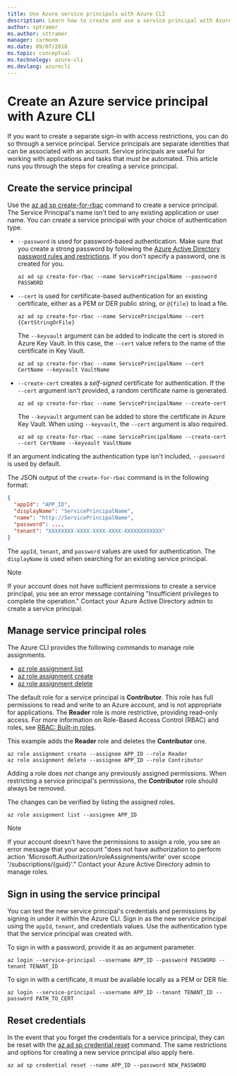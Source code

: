 ```yaml
---
title: Use Azure service principals with Azure CLI
description: Learn how to create and use a service principal with Azure CLI.
author: sptramer
ms.author: sttramer
manager: carmonm
ms.date: 09/07/2018
ms.topic: conceptual
ms.technology: azure-cli
ms.devlang: azurecli
---
```

# Create an Azure service principal with Azure CLI

If you want to create a separate sign-in with access restrictions, you can do so through a service principal. Service principals are separate identities that can be
associated with an account. Service principals are useful for working with applications and tasks that must be automated. This article runs you through the steps for creating a service principal.

## Create the service principal

Use the [az ad sp create-for-rbac](/cli/azure/ad/sp#az-ad-sp-create-for-rbac) command to create a service principal. The Service Principal's name isn't tied to any existing application or user name. You can create a service principal with your choice of authentication type.

* `--password` is used for password-based authentication. Make sure that you create a strong password by following the [Azure Active Directory password rules and restrictions](/azure/active-directory/active-directory-passwords-policy). If you don't specify a password, one is created for you.

  ```azurecli-interactive
  az ad sp create-for-rbac --name ServicePrincipalName --password PASSWORD
  ```

* `--cert` is used for certificate-based authentication for an existing certificate, either as a PEM or DER public string, or `@{file}` to load a file.

  ```azurecli-interactive
  az ad sp create-for-rbac --name ServicePrincipalName --cert {CertStringOrFile}
  ```

  The `--keyvault` argument can be added to indicate the cert is stored in Azure Key Vault. In this case, the `--cert` value refers to the name of the certificate in Key Vault.

  ```azurecli-interactive
  az ad sp create-for-rbac --name ServicePrincipalName --cert CertName --keyvault VaultName
  ```

* `--create-cert` creates a _self-signed_ certificate for authentication. If the `--cert` argument isn't provided, a random certificate name is generated.

  ```azurecli-interactive
  az ad sp create-for-rbac --name ServicePrincipalName --create-cert
  ```

  The `--keyvault` argument can be added to store the certificate in Azure Key Vault. When using `--keyvault`, the `--cert` argument is also required.

  ```azurecli-interactive
  az ad sp create-for-rbac --name ServicePrincipalName --create-cert --cert CertName --keyvault VaultName
  ```

If an argument indicating the authentication type isn't included, `--password` is used by default.

The JSON output of the `create-for-rbac` command is in the following format:

```json
{
  "appId": "APP_ID",
  "displayName": "ServicePrincipalName",
  "name": "http://ServicePrincipalName",
  "password": ...,
  "tenant": "XXXXXXXX-XXXX-XXXX-XXXX-XXXXXXXXXXXX"
}
```

The `appId`, `tenant`, and `password` values are used for authentication. The `displayName` is used when searching for an existing service principal.

> [!NOTE]
> If your account does not have sufficient permissions to create a service principal, you see an error message containing "Insufficient privileges to complete the operation." Contact your Azure Active Directory admin to create a service principal.

## Manage service principal roles

The Azure CLI provides the following commands to manage role assignments.

* [az role assignment list](/cli/azure/role/assignment#az-role-assignment-list)
* [az role assignment create](/cli/azure/role/assignment#az-role-assignment-create)
* [az role assignment delete](/cli/azure/role/assignment#az-role-assignment-delete)

The default role for a service principal is **Contributor**. This role has full permissions to read and write to an Azure account, and is not appropriate for applications. The **Reader** role is more restrictive, providing read-only access.  For more information on Role-Based Access Control (RBAC) and roles, see [RBAC: Built-in roles](/azure/active-directory/role-based-access-built-in-roles).

This example adds the **Reader** role and deletes the **Contributor** one.

```azurecli-interactive
az role assignment create --assignee APP_ID --role Reader
az role assignment delete --assignee APP_ID --role Contributor
```

Adding a role does _not_ change any previously assigned permissions. When restricting a service principal's permissions, the __Contributor__ role should always be removed.

The changes can be verified by listing the assigned roles.

```azurecli-interactive
az role assignment list --assignee APP_ID
```

> [!NOTE]
> If your account doesn't have the permissions to assign a role, you see an error message that your account "does not have authorization to perform action 'Microsoft.Authorization/roleAssignments/write' over scope '/subscriptions/{guid}'." Contact your Azure Active Directory admin to manage roles.

## Sign in using the service principal

You can test the new service principal's credentials and permissions by signing in under it within the Azure CLI. Sign in as the new service principal using the `appId`, `tenant`, and credentials values. Use the authentication type that the service principal was created with.

To sign in with a password, provide it as an argument parameter.

```azurecli-interactive
az login --service-principal --username APP_ID --password PASSWORD --tenant TENANT_ID
```

To sign in with a certificate, it must be available locally as a PEM or DER file.

```azurecli-interactive
az login --service-principal --username APP_ID --tenant TENANT_ID --password PATH_TO_CERT
```

## Reset credentials

In the event that you forget the credentials for a service principal, they can be reset with the [az ad sp credential reset](/cli/azure/ad/sp/credential#az-ad-sp-credential-reset) command. The same restrictions and options for creating a new service principal also apply here.

```azurecli-interactive
az ad sp credential reset --name APP_ID --password NEW_PASSWORD
```
